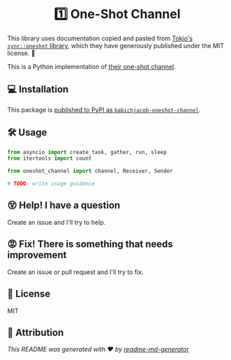 <h1 align="center">1️⃣ One-Shot Channel</h1>

This library uses documentation copied and pasted from [Tokio's `sync::oneshot` library](https://docs.rs/tokio/latest/tokio/sync/oneshot/index.html), which they have generously published under the MIT license. 🙏

This is a Python implementation of [their one-shot channel](https://docs.rs/tokio/latest/tokio/sync/oneshot/fn.channel.html).

## 💻 Installation

This package is [published to PyPI as `babichjacob-oneshot-channel`](https://pypi.org/project/babichjacob-oneshot-channel/).

## 🛠 Usage

```py
from asyncio import create_task, gather, run, sleep
from itertools import count

from oneshot_channel import channel, Receiver, Sender

# TODO: write usage guidance
```

## 😵 Help! I have a question

Create an issue and I'll try to help.

## 😡 Fix! There is something that needs improvement

Create an issue or pull request and I'll try to fix.

## 📄 License

MIT

## 🙏 Attribution

_This README was generated with ❤️ by [readme-md-generator](https://github.com/kefranabg/readme-md-generator)_
